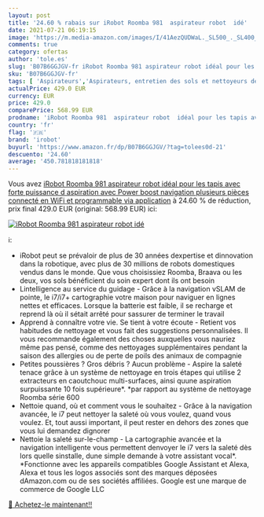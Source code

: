 ```yaml
---
layout: post
title: '24.60 % rabais sur iRobot Roomba 981  aspirateur robot  idé'
date: 2021-07-21 06:19:15
image: 'https://m.media-amazon.com/images/I/41AezQUDWaL._SL500_._SL400_.jpg'
comments: true
category: ofertas
author: 'tole.es'
slug: 'B07B6GGJGV-fr iRobot Roomba 981 aspirateur robot idéal pour les tapis...'
sku: 'B07B6GGJGV-fr'
tags: [ 'Aspirateurs','Aspirateurs, entretien des sols et nettoyeurs de vitres','Cuisine et Maison','Robots aspirateurs','irobot', ]
actualPrice: 429.0 EUR
currency: EUR
price: 429.0
comparePrice: 568.99 EUR
prodname: 'iRobot Roomba 981  aspirateur robot  idéal pour les tapis avec forte puissance d aspiration  avec Power boost  navigation plusieurs pièces  connecté en WiFi et programmable via application'
country: 'fr'
flag: '🇫🇷'
brand: 'irobot'
buyurl: 'https://www.amazon.fr/dp/B07B6GGJGV/?tag=tolees0d-21'
descuento: '24.60'
average: '450.781818181818'
---
```


Vous avez [iRobot Roomba 981  aspirateur robot  idéal pour les tapis avec forte puissance d aspiration  avec Power boost  navigation plusieurs pièces  connecté en WiFi et programmable via application](https://www.amazon.fr/dp/B07B6GGJGV/?tag=tolees0d-21)  à  24.60 % de réduction, prix final  429.0 EUR (original: 568.99 EUR) ici:

[![iRobot Roomba 981  aspirateur robot  idé](https://m.media-amazon.com/images/I/41AezQUDWaL._SL500_._SL400_.jpg)](https://www.amazon.fr/dp/B07B6GGJGV/?tag=tolees0d-21)

ℹ️:

- iRobot peut se prévaloir de plus de 30 années dexpertise et dinnovation dans la robotique, avec plus de 30 millions de robots domestiques vendus dans le monde. Que vous choisissiez Roomba, Braava ou les deux, vos sols bénéficient du soin expert dont ils ont besoin
- Lintelligence au service du guidage - Grâce à la navigation vSLAM de pointe, le i7/i7+ cartographie votre maison pour naviguer en lignes nettes et efficaces. Lorsque la batterie est faible, il se recharge et reprend là où il sétait arrêté pour sassurer de terminer le travail
- Apprend à connaître votre vie. Se tient à votre écoute - Retient vos habitudes de nettoyage et vous fait des suggestions personnalisées. Il vous recommande également des choses auxquelles vous nauriez même pas pensé, comme des nettoyages supplémentaires pendant la saison des allergies ou de perte de poils des animaux de compagnie
- Petites poussières ? Gros débris ? Aucun problème - Aspire la saleté tenace grâce à un système de nettoyage en trois étapes qui utilise 2 extracteurs en caoutchouc multi-surfaces, ainsi quune aspiration surpuissante 10 fois supérieure*. *par rapport au système de nettoyage Roomba série 600
- Nettoie quand, où et comment vous le souhaitez - Grâce à la navigation avancée, le i7 peut nettoyer la saleté où vous voulez, quand vous voulez. Et, tout aussi important, il peut rester en dehors des zones que vous lui demandez dignorer
- Nettoie la saleté sur-le-champ - La cartographie avancée et la navigation intelligente vous permettent denvoyer le i7 vers la saleté dès lors quelle sinstalle, dune simple demande à votre assistant vocal*. *Fonctionne avec les appareils compatibles Google Assistant et Alexa, Alexa et tous les logos associés sont des marques déposées dAmazon.com ou de ses sociétés affiliées. Google est une marque de commerce de Google LLC

[🛒 Achetez-le maintenant!!](https://www.amazon.fr/dp/B07B6GGJGV/?tag=tolees0d-21)

